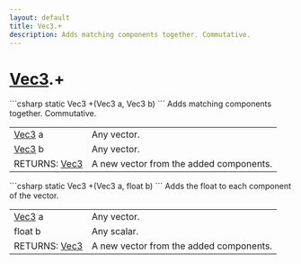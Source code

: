 ```yaml
---
layout: default
title: Vec3.+
description: Adds matching components together. Commutative.
---
```

# [Vec3]({{site.url}}/Pages/StereoKit/Vec3.html).+

<div class='signature' markdown='1'>
```csharp
static Vec3 +(Vec3 a, Vec3 b)
```
Adds matching components together. Commutative.
</div>

|  |  |
|--|--|
|[Vec3]({{site.url}}/Pages/StereoKit/Vec3.html) a|Any vector.|
|[Vec3]({{site.url}}/Pages/StereoKit/Vec3.html) b|Any vector.|
|RETURNS: [Vec3]({{site.url}}/Pages/StereoKit/Vec3.html)|A new vector from the added components.|

<div class='signature' markdown='1'>
```csharp
static Vec3 +(Vec3 a, float b)
```
Adds the float to each component of the vector.
</div>

|  |  |
|--|--|
|[Vec3]({{site.url}}/Pages/StereoKit/Vec3.html) a|Any vector.|
|float b|Any scalar.|
|RETURNS: [Vec3]({{site.url}}/Pages/StereoKit/Vec3.html)|A new vector from the added components.|




